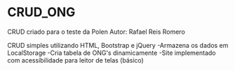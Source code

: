 # CRUD_ONG
CRUD criado para o teste da Polen
Autor: Rafael Reis Romero

CRUD simples utilizando HTML, Bootstrap e jQuery
-Armazena os dados em LocalStorage
-Cria tabela de ONG's dinamicamente
-Site implementado com acessibilidade para leitor de telas (básico)
